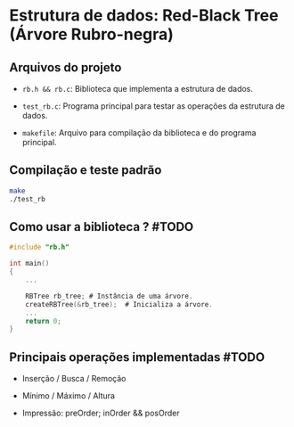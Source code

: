 # Estrutura de dados: Red-Black Tree (Árvore Rubro-negra)

## Arquivos do projeto

*   `rb.h && rb.c`: Biblioteca que implementa a estrutura de dados.

*   `test_rb.c`: Programa principal para testar as operações da estrutura de dados.

*   `makefile`: Arquivo para compilação da biblioteca e do programa principal.

## Compilação e teste padrão

```sh
make
./test_rb
```

## Como usar a biblioteca ? #TODO

```C
#include "rb.h"

int main()
{
    ...

    RBTree rb_tree; # Instância de uma árvore.
    createRBTree(&rb_tree);  # Inicializa a árvore.
    ...
    return 0;
}
```

## Principais operações implementadas #TODO

*   Inserção / Busca / Remoção

*   Mínimo / Máximo / Altura

*   Impressão: preOrder; inOrder && posOrder
